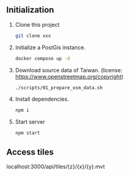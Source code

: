 ## Initialization

1. Clone this project
    ```bash
    git clone xxx
    ```


1. Initialize a PostGis instance.
    ```bash
    docker compose up -d
    ```


1. Download source data of Taiwan. (license: https://www.openstreetmap.org/copyright)
    ```bash
    ./scripts/01_prepare_osm_data.sh
    ```

1. Install dependencies.
    ```bash
    npm i
    ```

1. Start server
    ```bash
    npm start
    ```

## Access tiles

localhost:3000/api/tiles/{z}/{x}/{y}.mvt


